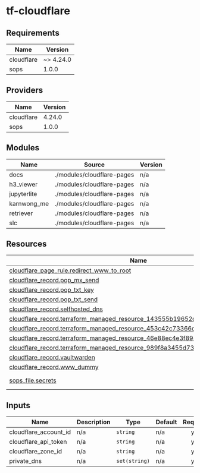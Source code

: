 # tf-cloudflare


<!-- BEGIN_TF_DOCS -->
## Requirements

| Name | Version |
|------|---------|
| cloudflare | ~> 4.24.0 |
| sops | 1.0.0 |

## Providers

| Name | Version |
|------|---------|
| cloudflare | 4.24.0 |
| sops | 1.0.0 |

## Modules

| Name | Source | Version |
|------|--------|---------|
| docs | ./modules/cloudflare-pages | n/a |
| h3\_viewer | ./modules/cloudflare-pages | n/a |
| jupyterlite | ./modules/cloudflare-pages | n/a |
| karnwong\_me | ./modules/cloudflare-pages | n/a |
| retriever | ./modules/cloudflare-pages | n/a |
| slc | ./modules/cloudflare-pages | n/a |

## Resources

| Name | Type |
|------|------|
| [cloudflare_page_rule.redirect_www_to_root](https://registry.terraform.io/providers/cloudflare/cloudflare/latest/docs/resources/page_rule) | resource |
| [cloudflare_record.pop_mx_send](https://registry.terraform.io/providers/cloudflare/cloudflare/latest/docs/resources/record) | resource |
| [cloudflare_record.pop_txt_key](https://registry.terraform.io/providers/cloudflare/cloudflare/latest/docs/resources/record) | resource |
| [cloudflare_record.pop_txt_send](https://registry.terraform.io/providers/cloudflare/cloudflare/latest/docs/resources/record) | resource |
| [cloudflare_record.selfhosted_dns](https://registry.terraform.io/providers/cloudflare/cloudflare/latest/docs/resources/record) | resource |
| [cloudflare_record.terraform_managed_resource_143555b19652cd46080796d693da123e](https://registry.terraform.io/providers/cloudflare/cloudflare/latest/docs/resources/record) | resource |
| [cloudflare_record.terraform_managed_resource_453c42c73366d4a6878e501f564ba2b8](https://registry.terraform.io/providers/cloudflare/cloudflare/latest/docs/resources/record) | resource |
| [cloudflare_record.terraform_managed_resource_46e88ec4e3f8942732a3a9c25ee4f83c](https://registry.terraform.io/providers/cloudflare/cloudflare/latest/docs/resources/record) | resource |
| [cloudflare_record.terraform_managed_resource_989f8a3455d739ec043a6e073c70a1bb](https://registry.terraform.io/providers/cloudflare/cloudflare/latest/docs/resources/record) | resource |
| [cloudflare_record.vaultwarden](https://registry.terraform.io/providers/cloudflare/cloudflare/latest/docs/resources/record) | resource |
| [cloudflare_record.www_dummy](https://registry.terraform.io/providers/cloudflare/cloudflare/latest/docs/resources/record) | resource |
| [sops_file.secrets](https://registry.terraform.io/providers/carlpett/sops/1.0.0/docs/data-sources/file) | data source |

## Inputs

| Name | Description | Type | Default | Required |
|------|-------------|------|---------|:--------:|
| cloudflare\_account\_id | n/a | `string` | n/a | yes |
| cloudflare\_api\_token | n/a | `string` | n/a | yes |
| cloudflare\_zone\_id | n/a | `string` | n/a | yes |
| private\_dns | n/a | `set(string)` | n/a | yes |
<!-- END_TF_DOCS -->

